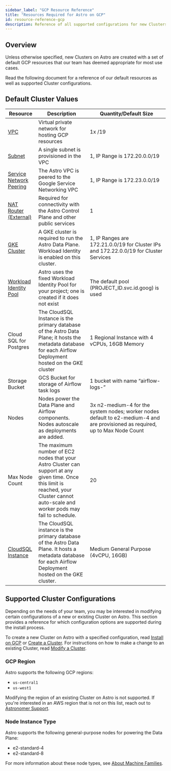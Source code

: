 ```yaml
---
sidebar_label: "GCP Resource Reference"
title: "Resources Required for Astro on GCP"
id: resource-reference-gcp
description: Reference of all supported configurations for new Clusters on Astro in GCP.
---
```


## Overview

Unless otherwise specified, new Clusters on Astro are created with a set of default GCP resources that our team has deemed appropriate for most use cases.

Read the following document for a reference of our default resources as well as supported Cluster configurations.

## Default Cluster Values

| Resource                | Description                                                                                          | Quantity/Default Size        |
| ----------------------- | ---------------------------------------------------------------------------------------------------- | ---------------------------- |
| [VPC](https://cloud.google.com/vpc/docs/vpc)                     | Virtual private network for hosting GCP resources                                                                | 1x /19                            |
| [Subnet](https://cloud.google.com/vpc/docs/subnets)                  | A single subnet is provisioned in the VPC                                                            | 1, IP Range is 172.20.0.0/19 |
| [Service Network Peering](https://cloud.google.com/vpc/docs/configure-private-services-access) | The Astro VPC is peered to the Google Service Networking VPC                                         | 1, IP Range is 172.23.0.0/19 |
| [NAT Router (External)](https://cloud.google.com/nat/docs/overview)   | Required for connectivity with the Astro Control Plane and other public services                     | 1                            |
| [GKE Cluster](https://cloud.google.com/kubernetes-engine/docs/concepts/kubernetes-engine-overview)             | A GKE cluster is required to run the Astro Data Plane. Workload Identity is enabled on this cluster. | 1, IP Ranges are 172.21.0.0/19 for Cluster IPs and 172.22.0.0/19 for Cluster Services |
| [Workload Identity Pool](https://cloud.google.com/iam/docs/manage-workload-identity-pools-providers) | Astro uses the fixed Workload Identity Pool for your project; one is created if it does not exist | The default pool (PROJECT_ID.svc.id.goog) is used |
| Cloud SQL for Postgres | The CloudSQL Instance is the primary database of the Astro Data Plane; it hosts the metadata database for each Airflow Deployment hosted on the GKE cluster | 1 Regional Instance with 4 vCPUs, 16GB Memory |
| Storage Bucket | GCS Bucket for storage of Airflow task logs | 1 bucket with name “airflow-logs-<clusterid>” |
| Nodes | Nodes power the Data Plane and Airflow components. Nodes autoscale as deployments are added. | 3x n2-medium-4 for the system nodes; worker nodes default to e2-medium-4 and are provisioned as required, up to Max Node Count |
| Max Node Count | The maximum number of EC2 nodes that your Astro Cluster can support at any given time. Once this limit is reached, your Cluster cannot auto-scale and worker pods may fail to schedule. | 20 |
| [CloudSQL Instance](https://cloud.google.com/sql/docs/mysql/create-instance) | The CloudSQL instance is the primary database of the Astro Data Plane. It hosts a metadata database for each Airflow Deployment hosted on the GKE cluster. | Medium General Purpose (4vCPU, 16GB) |


## Supported Cluster Configurations

Depending on the needs of your team, you may be interested in modifying certain configurations of a new or existing Cluster on Astro. This section provides a reference for which configuration options are supported during the install process.

To create a new Cluster on Astro with a specified configuration, read [Install on GCP](install-gcp.md) or [Create a Cluster](create-cluster.md). For instructions on how to make a change to an existing Cluster, read [Modify a Cluster](modify-cluster.md).

### GCP Region

Astro supports the following GCP regions:

- `us-central1`
- `us-west1`

Modifying the region of an existing Cluster on Astro is not supported. If you're interested in an AWS region that is not on this list, reach out to [Astronomer Support](https://support.astronomer.io).

### Node Instance Type

Astro supports the following general-purpose nodes for powering the Data Plane:

- e2-standard-4
- e2-standard-8

For more information about these node types, see [About Machine Families](https://cloud.google.com/compute/docs/machine-types).
